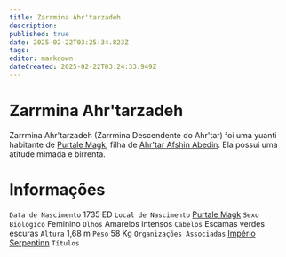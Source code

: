 ```yaml
---
title: Zarrmina Ahr'tarzadeh
description: 
published: true
date: 2025-02-22T03:25:34.823Z
tags: 
editor: markdown
dateCreated: 2025-02-22T03:24:33.949Z
---
```


# Zarrmina Ahr'tarzadeh
Zarrmina Ahr'tarzadeh (Zarrmina Descendente do Ahr'tar) foi uma yuanti habitante de [Purtale Magk](/lugares/plano-material/drafeon/sudeste-de-drafeon/purtale-magk), filha de [Ahr'tar Afshin Abedin](/individuos/ahrtar-afshin-abedi). Ela possui uma atitude mimada e birrenta.

# Informações
`Data de Nascimento` 1735 ED
`Local de Nascimento` [Purtale Magk](/lugares/plano-material/drafeon/sudeste-de-drafeon/purtale-magk)
`Sexo Biológico` Feminino
`Olhos` Amarelos intensos
`Cabelos` Escamas verdes escuras
`Altura` 1,68 m
`Peso` 58 Kg
`Organizações Associadas` [Império Serpentinn](/faccoes/nacoes/imperio-serpentinn)
`Títulos`